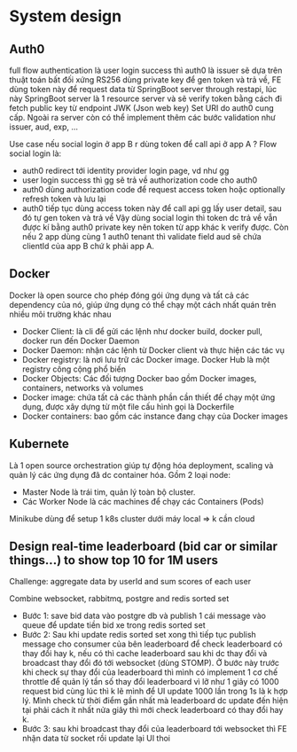 # System design

## Auth0
full flow authentication là user login success thì auth0 là issuer sẽ dựa trên thuật toán bất đối xứng RS256 dùng private key để gen token và trả về, FE dùng token này để request data từ SpringBoot server through restapi, lúc này SpringBoot server là 1 resource server và sẽ verify token bằng cách đi fetch public key từ endpoint JWK (Json web key) Set URI do auth0 cung cấp. Ngoài ra server còn có thể implement thêm các bước validation như issuer, aud, exp, ...

Use case nếu social login ở app B r dùng token để call api ở app A ?
Flow social login là:
- auth0 redirect tới identity provider login page, vd như gg
- user login success thì gg sẽ trả về authorization code cho auth0
- auth0 dùng authorization code để request access token hoặc optionally refresh token và lưu lại
- auth0 tiếp tục dùng access token này để call api gg lấy user detail, sau đó tự gen token và trả về
Vậy dùng social login thì token dc trả về vẫn được kí bằng auth0 private key nên token từ app khác k verify được. Còn nếu 2 app dùng cùng 1 auth0 tenant thì validate field aud sẽ chứa clientId của app B chứ k phải app A.

## Docker
Docker là open source cho phép đóng gói ứng dụng và tất cả các dependency của nó, giúp ứng dụng có thể chạy một cách nhất quán trên nhiều môi trường khác nhau
- Docker Client: là cli để gửi các lệnh như docker build, docker pull, docker run đến Docker Daemon
- Docker Daemon: nhận các lệnh từ Docker client và thực hiện các tác vụ
- Docker registry: là nơi lưu trữ các Docker image. Docker Hub là một registry công cộng phổ biến
- Docker Objects: Các đối tượng Docker bao gồm Docker images, containers, networks và volumes
- Docker image: chứa tất cả các thành phần cần thiết để chạy một ứng dụng, được xây dựng từ một file cấu hình gọi là Dockerfile
- Docker containers: bao gồm các instance đang chạy của Docker images

## Kubernete
Là 1 open source orchestration giúp tự động hóa deployment, scaling và quản lý các ứng dụng đã dc container hóa. Gồm 2 loại node:
  - Master Node là trái tim, quản lý toàn bộ cluster.
  - Các Worker Node là các machines để chạy các Containers (Pods)

Minikube dùng để setup 1 k8s cluster dưới máy local => k cần cloud

## Design real-time leaderboard (bid car or similar things...) to show top 10 for 1M users
Challenge: aggregate data by userId and sum scores of each user

Combine websocket, rabbitmq, postgre and redis sorted set
- Bước 1: save bid data vào postgre db và publish 1 cái message vào queue để update tiền bid xe trong redis sorted set 
- Bước 2: Sau khi update redis sorted set xong thì tiếp tục publish message cho consumer của bên leaderboard để check leaderboard có thay đổi hay k, nếu có thì cache leaderboard sau khi dc thay đổi và broadcast thay đổi đó tới websocket (dùng STOMP). Ở bước này trước khi check sự thay đổi của leaderboard thì mình có implement 1 cơ chế throttle để quản lý tần số thay đổi leaderboard vì lỡ như 1 giây có 1000 request bid cùng lúc thì k lẽ mình để UI update 1000 lần trong 1s là k hợp lý. Mình check từ thời điểm gần nhất mà leaderboard dc update đến hiện tại phải cách ít nhất nửa giây thì mới check leaderboard có thay đổi hay k.
- Bước 3: sau khi broadcast thay đổi của leaderboard tới websocket thì FE nhận data từ socket rồi update lại UI thoi
